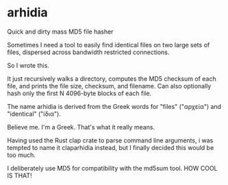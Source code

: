 # arhidia
Quick and dirty mass MD5 file hasher

Sometimes I need a tool to easily find identical files on two large sets of files,
dispersed across bandwidth restricted connections.

So I wrote this.

It just recursively walks a directory, computes the MD5 checksum of each file, and prints the
file size, checksum, and filename. Can also optionally hash only the first N 4096-byte blocks
of each file.

The name arhidia is derived from the Greek words for "files" ("αρχεία") and "identical" ("ίδια").

Believe me. I'm a Greek. That's what it really means.

Having used the Rust clap crate to parse command line arguments, i was tempted to name it claparhidia
instead, but I finally decided this would be too much.

I deliberately use MD5 for compatibility with the md5sum tool. HOW COOL IS THAT!